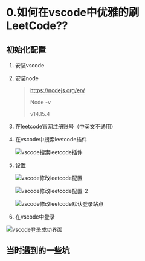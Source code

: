 # 0.如何在vscode中优雅的刷LeetCode??


## 初始化配置



1. 安装vscode

2. 安装node

   > https://nodejs.org/en/
   >
   > Node -v
   >
   > v14.15.4

3. 在leetcode官网注册账号（中英文不通用）

4. 在vscode中搜索leetcode插件

   ![vscode搜索leetcode插件](vscode搜索leetcode插件.png)


5. 设置

   ![vscode修改leetcode配置](vscode修改leetcode配置.png)

   ![vscode修改leetcode配置-2](vscode修改leetcode配置-2.png)

   ![vscode修改leetcode默认登录站点](vscode修改leetcode默认登录站点.png)

6. 在vscode中登录

![vscode登录成功界面](vscode登录成功界面.png)


## 当时遇到的一些坑
